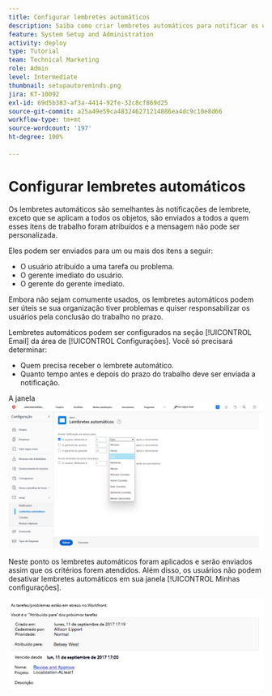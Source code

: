 ```yaml
---
title: Configurar lembretes automáticos
description: Saiba como criar lembretes automáticos para notificar os usuários de que as datas de conclusão planejadas das atribuições de trabalho estão se aproximando ou já passaram.
feature: System Setup and Administration
activity: deploy
type: Tutorial
team: Technical Marketing
role: Admin
level: Intermediate
thumbnail: setupautoreminds.png
jira: KT-10092
exl-id: 69d5b383-af3a-4414-92fe-32c8cf869d25
source-git-commit: a25a49e59ca483246271214886ea4dc9c10e8d66
workflow-type: tm+mt
source-wordcount: '197'
ht-degree: 100%

---
```


<!---
this has the same content as the system administrator notification setup and mangement section of the email and inapp notificiations learning path
--->

# Configurar lembretes automáticos

Os lembretes automáticos são semelhantes às notificações de lembrete, exceto que se aplicam a todos os objetos, são enviados a todos a quem esses itens de trabalho foram atribuídos e a mensagem não pode ser personalizada.

Eles podem ser enviados para um ou mais dos itens a seguir:

* O usuário atribuído a uma tarefa ou problema.
* O gerente imediato do usuário.
* O gerente do gerente imediato.

Embora não sejam comumente usados, os lembretes automáticos podem ser úteis se sua organização tiver problemas e quiser responsabilizar os usuários pela conclusão do trabalho no prazo.

Lembretes automáticos podem ser configurados na seção [!UICONTROL Email] da área de [!UICONTROL Configurações]. Você só precisará determinar:

* Quem precisa receber o lembrete automático.
* Quanto tempo antes e depois do prazo do trabalho deve ser enviada a notificação.

A janela ![[!UICONTROL Lembretes Automáticos] em [!UICONTROL Configurações]](assets/admin-fund-automatic-reminders-1.png)

Neste ponto os lembretes automáticos foram aplicados e serão enviados assim que os critérios forem atendidos. Além disso, os usuários não podem desativar lembretes automáticos em sua janela [!UICONTROL Minhas configurações].

![[!UICONTROL Lembrete Automático] mensagem de email](assets/admin-fund-automatic-reminders-2.png)
